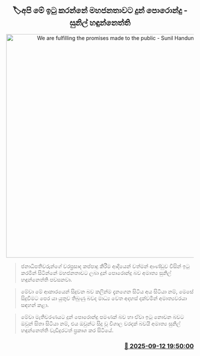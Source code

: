 <p align='center'><b><h2 align='center' title='We are fulfilling the promises made to the public - Sunil Handunnetti'>🏷අපි මේ ඉටු කරන්නේ මහජනතාවට දුන් පොරොන්දු - සුනිල් හඳුන්නෙත්ති</h2></b></p>
<p align='center'><img src='https://helakuru.sgp1.cdn.digitaloceanspaces.com/esana/images/lib/sunil-hadunneththi-budget.jpg' width='600' alt='We are fulfilling the promises made to the public - Sunil Handunnetti'></p>

> ජනාධිපතිවරුන්ගේ වරප්‍රසාද කප්පාදු කිරීම ආදියෙන් වත්මන් ආණ්ඩුව විසින් ඉටු කරමින් සිටින්නේ මහජනතාවට ලබා දුන් පොරොන්දු බව අමාත්‍ය සුනිල් හඳුන්නෙත්ති පවසනවා.

> මේවා මේ ආකාරයෙන් සිදුවන බව කලින්ම දැනගෙන සිටිය අය සිටියා නම්, මෙසේ සිදුවීමට පෙර යා යුතුව තිබුණු බවද මාධ්‍ය වෙත අදහස් දක්වමින් අමාත්‍යවරයා සඳහන් කළා.

> මේවා මැතිවරණයට දුන් පොරොන්දු පමණක් බව හා ඒවා ඉටු නොවන බවට ඔවුන් සිතා සිටියා නම්, එය ඔවුන්ට සිදු වූ විශාල වරදක් බවයි අමාත්‍ය සුනිල් හඳුන්නෙත්ති වැඩිදුරටත් ප්‍රකාශ කර සිටියේ.



<h3 align='right'><a href='https://www.helakuru.lk/esana/p/113580/'>📅 2025-09-12 19:50:00</a></h3>
